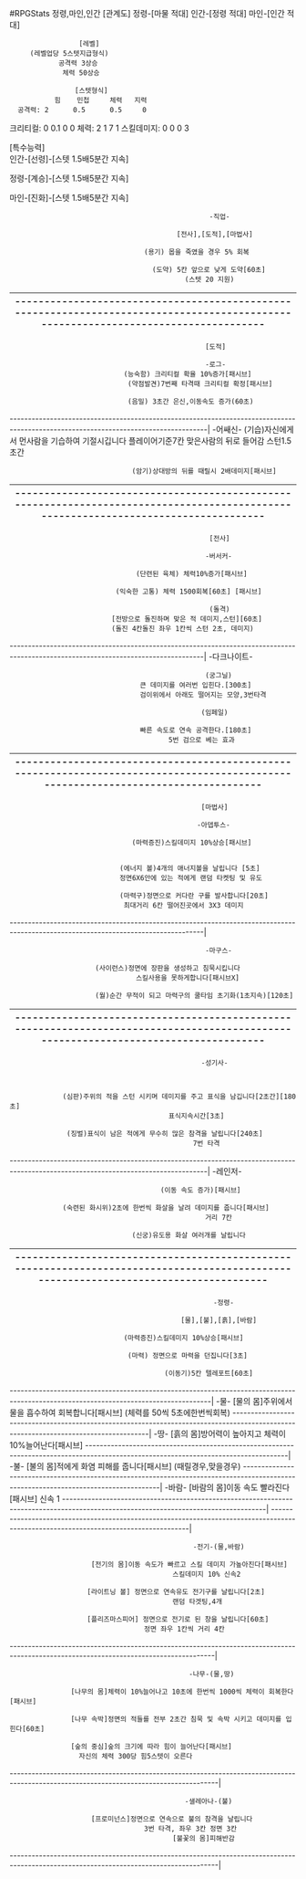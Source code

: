 #RPGStats
정령,마인,인간
[관계도]
정령-[마물 적대]
인간-[정령 적대]
마인-[인간 적대]
             
                     [레벨]
         (레벨업당 5스텟지급형식)
                공격력 3상승
                 체력 50상승

                    [스텟형식] 
               힘    민첩     체력   지력
      공격력: 2      0.5      0.5     0
   크리티컬: 0      0.1       0       0
        체력: 2       1         7      1
스킬데미지: 0       0         0      3

[특수능력]                             
인간-[선령]-[스텟 1.5배5분간 지속]    
                                                             
정령-[계승]-[스텟 1.5배5분간 지속]  
                                                            
마인-[진화]-[스텟 1.5배5분간 지속]     


 
                                                     -직업-
 
                                             [전사],[도적],[마법사]
                                                          
                                     (용기) 몹을 죽였을 경우 5% 회복

                                       (도약) 5칸 앞으로 낮게 도약[60초]
                                               (스텟 20 지원)
                                       
------------------------------------------------------------------------------------------------------------------------------------|
------------------------------------------------------------------------------------------------------------------------------------|
                                                    [도적]

                                                    -로그- 
                                (능숙함) 크리티컬 확율 10%증가[패시브]
                                 (약점발견)7번째 타격때 크리티컬 확정[패시브]

                                 (음밀) 3초간 은신,이동속도 증가(60초) 
------------------------------------------------------------------------------------------------------------------------------------|
                                                   -어쌔신-
                          (기습)자신에게서 먼사람을 기습하여 기절시깁니다
                        플레이어기준7칸 맞은사람의 뒤로 들어감 스턴1.5초간

                                  (암기)상대방의 뒤를 때릴시 2배데미지[패시브] 
 
------------------------------------------------------------------------------------------------------------------------------------|
------------------------------------------------------------------------------------------------------------------------------------|


                                                     [전사]

                                                    -버서커-    
 
                                   (단련된 육체) 체력10%증가[패시브]

                              (익숙한 고통) 체력 1500회복[60초] [패시브] 

                                                     (돌격)
                             [전방으로 돌진하며 맞은 적 데미지,스턴][60초]
                             (돌진 4칸돌진 좌우 1칸씩 스턴 2초, 데미지)
-----------------------------------------------------------------------------------------------------------------------------------|
                                                 -다크나이트-

                                                    (궁그닐)
                                    큰 데미지를 여러번 입힌다.[300초]
                                    검이위에서 아래도 떨어지는 모양,3번타격
                     
                                                   (임페일)   
      
                                    빠른 속도로 연속 공격한다.[180초]   
                                           5번 검으로 베는 효과 
-----------------------------------------------------------------------------------------------------------------------------------|
-----------------------------------------------------------------------------------------------------------------------------------|


                                                   [마법사]

                                                  -아뎁투스-  
                                                   
                                  (마력증진)스킬데미지 10%상승[패시브]

                                  
                               (에너지 볼)4개의 애너지볼을 날립니다 [5초]
                               정면6X6안에 있는 적에게 랜덤 타켓팅 및 유도 

                               (마력구)정면으로 커다란 구를 발사합니다[20초]
                                최대거리 6칸 떨어진곳에서 3X3 데미지
-----------------------------------------------------------------------------------------------------------------------------------|
                                                                                                  
                                                    -마구스-

                         (사이런스)정면에 장판을 생성하고 침묵시킵니다
                                   스킬사용을 못하게합니다[패시브X]
 
                         (월)순간 무적이 되고 마력구의 쿨타임 초기화(1초지속)[120초]


------------------------------------------------------------------------------------------------------------------------------------|
------------------------------------------------------------------------------------------------------------------------------------|

                                                   -성기사-

                                                           

                 (심판)주위의 적을 스턴 시키며 데미지를 주고 표식을 남깁니다[2초간][180초]
                                           표식지속시간[3초]

                  (징벌)표식이 남은 적에게 무수히 많은 참격을 날립니다[240초]
                                                 7번 타격 
------------------------------------------------------------------------------------------------------------------------------------|
                                                    -레인저-

                                         (이동 속도 증가)[패시브]

                 (숙련된 화시위)2초에 한번씩 화살을 날려 데미지를 줍니다[패시브]
                                                    거리 7칸 
  
                                  (신궁)유도용 화살 여러개를 날립니다

-------------------------------------------------------------------------------------------------------------------------------------|
-------------------------------------------------------------------------------------------------------------------------------------|
                                                      -정령-

                                              [물],[불],[흙],[바람]

                                (마력증진)스킬데미지 10%상승[패시브]

                                 (마력) 정면으로 마력을 던집니다[3초]

                                          (이동기)5칸 텔레포트[60초]

                                                    
-------------------------------------------------------------------------------------------------------------------------------------|
                                                      -물-
                           [물의 몸]주위에서 물을 흡수하여 회복합니다[패시브]
                                       (체력를 50씩 5초에한번씩회복)
-------------------------------------------------------------------------------------------------------------------------------------|
                                                      -땅-
                        [흙의 몸]방어력이 높아지고 체력이 10%늘어난다[패시브]
-------------------------------------------------------------------------------------------------------------------------------------|
                                                      -불-
                               [불의 몸]적에게 화염 피해를 줍니다[패시브]
                                             (때릴경우,맞을경우)
-------------------------------------------------------------------------------------------------------------------------------------|
                                                    -바람-
                                [바람의 몸]이동 속도 빨라진다[패시브]
                                                    신속 1
-------------------------------------------------------------------------------------------------------------------------------------|
-------------------------------------------------------------------------------------------------------------------------------------|

                                                 -전기-(물,바람)

                        [전기의 몸]이동 속도가 빠르고 스킬 데미지 가높아진다[패시브]
                                            스킬데미지 10% 신속2

                       [라이트닝 볼] 정면으로 연속유도 전기구를 날립니다[2초]
                                            랜덤 타겟팅,4개

                       [플리즈마스피어] 정면으로 전기로 된 창을 날립니다[60초]
                                     정면 좌우 1칸씩 거리 4칸
--------------------------------------------------------------------------------------------------------------------------------------|

                                                -나무-(물,땅)

                   [나무의 몸]체력이 10%늘어나고 10초에 한번씩 1000씩 체력이 회복한다[패시브]

                   [나무 속박]정면의 적들를 전부 2초간 침묵 및 속박 시키고 데미지를 입힌다[60초]
                   
                   [숲의 중심]숲의 크기에 따라 힘이 늘어난다[패시브]
                     자신의 체력 300당 힘5스텟이 오른다

---------------------------------------------------------------------------------------------------------------------------------------|

                                               -샐레아나-(불)

                        [프로미넌스]정면으로 연속으로 불의 참격을 날립니다
                                     3번 타격, 좌우 3칸 정면 3칸 
                                            [불꽃의 몸]피해반감
  
---------------------------------------------------------------------------------------------------------------------------------------|

